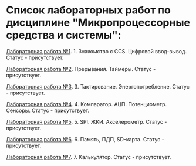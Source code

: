 # Список лабораторных работ по дисциплине "Микропроцессорные средства и системы":

[Лабораторная работа №1](https://github.com/oooNAKooo/BSUIR/tree/main/7%20sem/MPSiS/lab_1). 1. Знакомство с CCS. Цифровой ввод-вывод. Статус - присутствует.

[Лабораторная работа №2](https://github.com/oooNAKooo/BSUIR/tree/main/7%20sem/MPSiS/lab_2). Прерывания. Таймеры. Статус - присутствует.

[Лабораторная работа №3](https://github.com/oooNAKooo/BSUIR/tree/main/7%20sem/MPSiS/lab_3). 3. Тактирование. Энергопотребление. Статус - присутствует.

[Лабораторная работа №4](https://github.com/oooNAKooo/BSUIR/tree/main/7%20sem/MPSiS/lab_4). 4. Компаратор. АЦП. Потенциометр. Сенсоры. Статус - присутствует.

[Лабораторная работа №5](https://github.com/oooNAKooo/BSUIR/tree/main/7%20sem/MPSiS/lab_5). 5. SPI. ЖКИ. Акселерометр. Статус - присутствует.

[Лабораторная работа №6](https://github.com/oooNAKooo/BSUIR/tree/main/7%20sem/MPSiS/lab_6). 6. Память, ПДП, SD-карта. Статус - присутствует.

[Лабораторная работа №7](https://github.com/oooNAKooo/BSUIR/tree/main/7%20sem/MPSiS/lab_7). 7. Калькулятор. Статус - присутствует.
